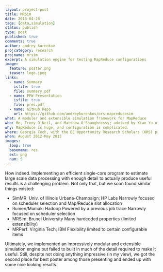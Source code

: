 ```yaml
---
layout: project-post
title: MRSim
date: 2013-04-28
tags: [data,simulation]
status: publish
type: post
published: true
comments: true
author: andrey_kurenkov
projcategory: research
projname: mrsim
excerpt: A simulation engine for testing MapReduce configurations
image:
  feature: poster.png
  teaser: logo.jpeg
links:
  - name: Summary
    isfile: true
    file: summary.pdf
  - name: PPW Presentation
    isfile: true
    file: pres.pdf
  - name: GitHub Repo
    url: https://github.com/andreykurenkov/ors-mapreducesim
what: A moduler and extensible simulation framework for MapReduce
who: Me, Trony O'Neil, and Matthew O'Shaughnessy; advised by Xiao Yu of the Parallel and Distributed Computing Lab
why: MapReduce is huge, and configuration is complicated. 
where: Georgia Tech, with the EE Opportunity Research Scholars (ORS) program
when: August 2012-May 2013
images:
  loop: true
  basename: res
  ext: png
  num: 5
---
```

How indeed. Implementing an efficient single-core program to estimate large scale data processing with enough
detail to actually produce useful results is a challenging problem. Not only that, but we soon found similar things existed:
+ SimMR: Univ. of Illinois Urbana-Champaign; HP Labs
  Narrowly focused on scheduler selection and Map/Reduce slot allocation
+ Rumen/Mumak: Hadoop
  Powered by a previous job trace
  Narrowly focused on scheduler selection
+ MRSim: Brunel University
  Many hardcoded properties (limited extensibility)
+ MRPerf: Virginia Tech; IBM
  Flexibility limited to certain configurable items

Ultimately, we implemented an impressively modular and extensible simulation engine but failed to built in much of the
detail required to make it useful. Still, despite not doing anything impressive (in my view), we got the second place for
best poster among those presenting and ended up with some nice looking results. 
